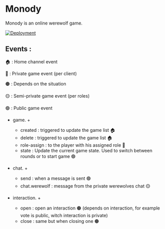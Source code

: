 # Monody

Monody is an online werewolf game.

[![Deployment](https://github.com/monody-game/monody/actions/workflows/cd.yml/badge.svg?event=release)](https://github.com/monody-game/monody/actions/workflows/cd.yml)

## Events :

🏠 : Home channel event

🔴 : Private game event (per client)

🟠 :  Depends on the situation

🟡 : Semi-private game event (per roles)

🟢 : Public game event



- game. +
  -  created : triggered to update the game list 🏠
  -  delete : triggered to update the game list 🏠
  -  role-assign : to the player with his assigned role 🔴
  -  state : Update the current game state. Used to switch between rounds or to start game 🟢

- chat. +
  - send : when a message is sent 🟢
  - chat.werewolf : message from the private werewolves chat 🟡

- interaction. +
  - open : open an interaction 🟠 (depends on interaction, for example vote is public, witch interaction is private)
  - close : same but when closing one 🟠
